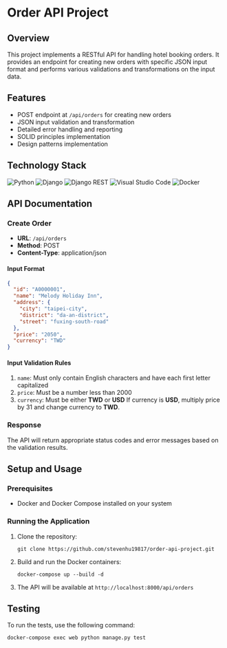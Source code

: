 # Order API Project

## Overview

This project implements a RESTful API for handling hotel booking orders. It provides an endpoint for creating new orders with specific JSON input format and performs various validations and transformations on the input data.

## Features

- POST endpoint at `/api/orders` for creating new orders
- JSON input validation and transformation
- Detailed error handling and reporting
- SOLID principles implementation
- Design patterns implementation

## Technology Stack

![Python](https://img.shields.io/badge/python-3670A0?style=for-the-badge&logo=python&logoColor=ffdd54)
![Django](https://img.shields.io/badge/django-%23092E20.svg?style=for-the-badge&logo=django&logoColor=white)
![Django REST](https://img.shields.io/badge/DJANGO-REST-ff1709?style=for-the-badge&logo=django&logoColor=white&color=ff1709&labelColor=gray)
![Visual Studio Code](https://img.shields.io/badge/Visual%20Studio%20Code-0078d7.svg?style=for-the-badge&logo=visual-studio-code&logoColor=white)
![Docker](https://img.shields.io/badge/docker-%230db7ed.svg?style=for-the-badge&logo=docker&logoColor=white)

## API Documentation

### Create Order

- **URL**: `/api/orders`
- **Method**: POST
- **Content-Type**: application/json

#### Input Format

```json
{
  "id": "A0000001",
  "name": "Melody Holiday Inn",
  "address": {
    "city": "taipei-city",
    "district": "da-an-district",
    "street": "fuxing-south-road"
  },
  "price": "2050",
  "currency": "TWD"
}
```

#### Input Validation Rules

1. `name`: Must only contain English characters and have each first letter capitalized
2. `price`: Must be a number less than 2000
3. `currency`: Must be either **TWD** or **USD**
   If currency is **USD**, multiply price by 31 and change currency to **TWD**.

### Response

The API will return appropriate status codes and error messages based on the validation results.

## Setup and Usage

### Prerequisites

- Docker and Docker Compose installed on your system

### Running the Application

1. Clone the repository:
   ```
   git clone https://github.com/stevenhu19817/order-api-project.git
   ```

2. Build and run the Docker containers:
   ```
   docker-compose up --build -d
   ```

3. The API will be available at `http://localhost:8000/api/orders`

## Testing

To run the tests, use the following command:

```
docker-compose exec web python manage.py test
```
